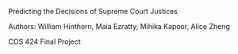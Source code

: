 Predicting the Decisions of Supreme Court Justices

Authors: William Hinthorn, Maia Ezratty, Mihika Kapoor, Alice Zheng

COS 424 Final Project

